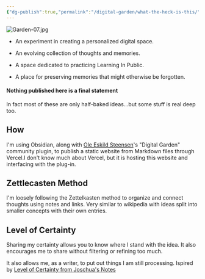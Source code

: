 ```yaml
---
{"dg-publish":true,"permalink":"/digital-garden/what-the-heck-is-this/","updated":"2023-12-06T16:17:12.072-07:00"}
---
```


![Garden-07.jpg](/img/user/Attachements/Garden-07.jpg)

 - An experiment in creating a personalized digital space.
 
- An evolving collection of thoughts and memories.

- A space dedicated to practicing Learning In Public.

- A place for preserving memories that might otherwise be forgotten.

#### Nothing published here is a final statement

In fact most of these are only half-baked ideas...but some stuff is real deep too. 

## How
I'm using Obsidian, along with [Ole Eskild Steensen](https://ko-fi.com/oleeskild)'s "Digital Garden" community plugin, to publish a static website from Markdown files through Vercel.I don't know much about Vercel, but it is hosting this website and interfacing with the plug-in. 

## Zettlecasten Method
I'm loosely following the Zettelkasten method to organize and connect thoughts using notes and links. Very similar to wikipedia with ideas split into smaller concepts with their own entries. 

## Level of Certainty
Sharing my certainty allows you to know where I stand with the idea. It also encourages me to share without filtering or refining too much. 

It also allows me, as a writer, to put out things I am still processing. 
Ispired by [Level of Certainty from Joschua's Notes](https://notes.joschua.io/50+Slipbox/Level+of+Certainty)
